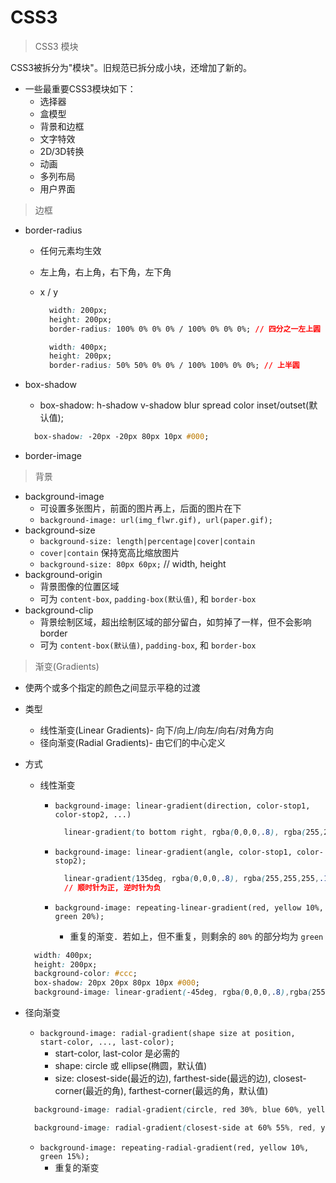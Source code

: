 # CSS3

> CSS3 模块

CSS3被拆分为"模块"。旧规范已拆分成小块，还增加了新的。

* 一些最重要CSS3模块如下：
  * 选择器
  * 盒模型
  * 背景和边框
  * 文字特效
  * 2D/3D转换
  * 动画
  * 多列布局
  * 用户界面

> 边框

* border-radius
  * 任何元素均生效
  * 左上角，右上角，右下角，左下角
  * x / y

    ```css
      width: 200px;
      height: 200px;
      border-radius: 100% 0% 0% 0% / 100% 0% 0% 0%; // 四分之一左上圆

      width: 400px;
      height: 200px;
      border-radius: 50% 50% 0% 0% / 100% 100% 0% 0%; // 上半圆
    ```

* box-shadow
  * box-shadow: h-shadow v-shadow blur spread color inset/outset(默认值);

  ```css
    box-shadow: -20px -20px 80px 10px #000;
  ```

* border-image

> 背景

* background-image
  * 可设置多张图片，前面的图片再上，后面的图片在下
  * ` background-image: url(img_flwr.gif), url(paper.gif); `
* background-size
  * `background-size: length|percentage|cover|contain`
  * `cover|contain` 保持宽高比缩放图片
  * `background-size: 80px 60px;` // width, height
* background-origin
  * 背景图像的位置区域
  * 可为 `content-box`, `padding-box(默认值)`, 和 `border-box`
* background-clip
  * 背景绘制区域，超出绘制区域的部分留白，如剪掉了一样，但不会影响 border
  * 可为 `content-box(默认值)`, `padding-box`, 和 `border-box`

> 渐变(Gradients)

* 使两个或多个指定的颜色之间显示平稳的过渡
* 类型
  * 线性渐变(Linear Gradients)- 向下/向上/向左/向右/对角方向
  * 径向渐变(Radial Gradients)- 由它们的中心定义
* 方式
  * 线性渐变
    * `background-image: linear-gradient(direction, color-stop1, color-stop2, ...)`

      ```css
        linear-gradient(to bottom right, rgba(0,0,0,.8), rgba(255,255,255,.1)) // 左上到右下
      ```

    * `background-image: linear-gradient(angle, color-stop1, color-stop2);`

      ```css
        linear-gradient(135deg, rgba(0,0,0,.8), rgba(255,255,255,.1)) //右下到左上
        // 顺时针为正, 逆时针为负
      ```

    * `background-image: repeating-linear-gradient(red, yellow 10%, green 20%);`
      * 重复的渐变．若如上，但不重复，则剩余的 `80%` 的部分均为 `green`
  
  ```css
    width: 400px;
    height: 200px;
    background-color: #ccc;
    box-shadow: 20px 20px 80px 10px #000;
    background-image: linear-gradient(-45deg, rgba(0,0,0,.8),rgba(255,255,255,.1),rgba(0,0,0,.8));// 等价于 ...0,...50%,...100%
  ```

* 径向渐变
  * `background-image: radial-gradient(shape size at position, start-color, ..., last-color);`
    * start-color, last-color 是必需的
    * shape: circle 或 ellipse(椭圆，默认值)
    * size: closest-side(最近的边), farthest-side(最远的边), closest-corner(最近的角), farthest-corner(最远的角，默认值)

  ```css
    background-image: radial-gradient(circle, red 30%, blue 60%, yellow 100%);

    background-image: radial-gradient(closest-side at 60% 55%, red, yellow, black); // 默认的 position 是 50%, 50%(即圆心)
  ```

  * `background-image: repeating-radial-gradient(red, yellow 10%, green 15%);`
    * 重复的渐变
